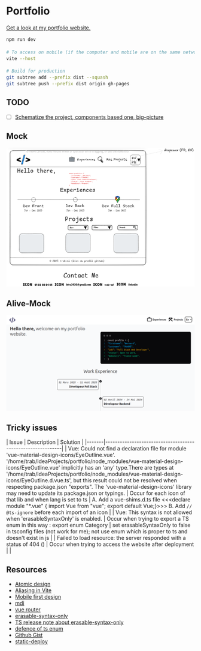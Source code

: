 # Portfolio

[Get a look at my portfolio website.](https://trab-ml.github.io/portfolio/)

```bash
npm run dev

# To access on mobile (if the computer and mobile are on the same network)
vite --host

# Build for production
git subtree add --prefix dist --squash
git subtree push --prefix dist origin gh-pages
```

## TODO

- [ ] [Schematize the project, components based one, big-picture](https://excalidraw.com/)

## Mock
![Portfolio Screenshot](./src/assets/mock.png)

## Alive-Mock
![Portfolio Screenshot](./src/assets/alive-mock.png)

## Tricky issues

| Issue | Description                                                | Solution |
|-------|------------------------------------------------------------|
| Vue: Could not find a declaration file for module 'vue-material-design-icons/EyeOutline.vue'. '/home/trab/IdeaProjects/portfolio/node_modules/vue-material-design-icons/EyeOutline.vue' implicitly has an 'any' type.There are types at '/home/trab/IdeaProjects/portfolio/node_modules/vue-material-design-icons/EyeOutline.d.vue.ts', but this result could not be resolved when respecting package.json &quot;exports&quot;. The 'vue-material-design-icons' library may need to update its package.json or typings. | Occur for each icon of that lib and when lang is set to ts | A. Add a vue-shims.d.ts file <<<declare module "*.vue" { import Vue from "vue"; export default Vue;}>>> B. Add `// @ts-ignore` before each import of an icon |
| Vue: This syntax is not allowed when 'erasableSyntaxOnly' is enabled. | Occur when trying to export a TS enum in this way : export enum Category | set erasableSyntaxOnly to false in tsconfig files (not work for me); not use enum which is proper to ts and doesn't exist in js |
| Failed to load resource: the server responded with a status of 404 () | Occur when trying to access the website after deployment | |

## Resources
  - [Atomic design](https://bradfrost.com/blog/post/atomic-web-design/)
  - [Aliasing in Vite](https://www.google.com/search?q=aliasing+in+vite&sca_esv=544fa928dd795f48&sxsrf=AE3TifMVX_MydbO4M44Ec_2vteQpk3GKTA%3A1758302499553&ei=I5HNaKHGIaemkdUP1LHDiAw&ved=0ahUKEwjh45Kfq-WPAxUnU6QEHdTYEMEQ4dUDCBA&uact=5&oq=aliasing+in+vite&gs_lp=Egxnd3Mtd2l6LXNlcnAiEGFsaWFzaW5nIGluIHZpdGUyCBAhGKABGMMESLUlUPwHWNIZcAJ4AZABAJgBVKABnASqAQE4uAEDyAEA-AEBmAIKoALyBMICChAAGLADGNYEGEfCAgYQABgHGB7CAggQABgHGAgYHsICBhAAGAgYHsICBRAAGO8FwgIKEAAYBxgIGAoYHsICCBAAGAUYBxgewgIIEAAYCBgKGB7CAggQABiABBjLAcICBBAAGB7CAgkQABiABBgTGA3CAggQABgTGA0YHsICChAAGBMYBRgNGB6YAwCIBgGQBgiSBwIxMKAHjDayBwE4uAfWBMIHBzAuMS43LjLIB0c&sclient=gws-wiz-serp)
  - [Mobile first design](https://www.browserstack.com/guide/how-to-implement-mobile-first-design#:~:text=Mobile%2Dfirst%20design%20or%20Mobile,up%20to%20larger%20screen%20sizes.)
  - [mdi](https://pictogrammers.com/library/mdi/)
  - [vue router](https://router.vuejs.org/guide/)
  - [erasable-syntax-only](https://www.totaltypescript.com/erasable-syntax-only)
  - [TS release note about erasable-syntax-only](https://www.typescriptlang.org/docs/handbook/release-notes/typescript-5-8.html)
  - [defence of ts enum](https://www.reddit.com/r/typescript/comments/1jobls9/defence_of_typescript_enums/)
  - [Github Gist](https://gist.github.com/SKempin/b7857a6ff6bddb05717cc17a44091202)
  - [static-deploy](https://vite.dev/guide/static-deploy)
